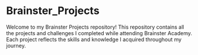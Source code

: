 # Brainster_Projects
Welcome to my Brainster Projects repository! This repository contains all the projects and challenges I completed while attending Brainster Academy. Each project reflects the skills and knowledge I acquired throughout my journey.
